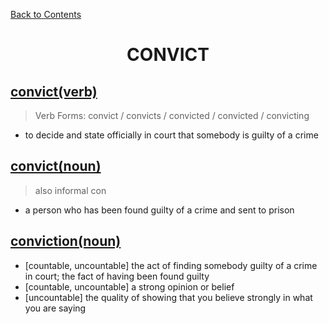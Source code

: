 ﻿[Back to Contents](../../../README.md)

<h1 style="text-align: center;">CONVICT</h1>

## [convict(verb)](https://www.oxfordlearnersdictionaries.com/definition/english/convict_1)
> Verb Forms: convict / convicts / convicted / convicted / convicting
- to decide and state officially in court that somebody is guilty of a crime

## [convict(noun)](https://www.oxfordlearnersdictionaries.com/definition/english/convict_2)
> also informal con
- a person who has been found guilty of a crime and sent to prison

## [conviction(noun)](https://www.oxfordlearnersdictionaries.com/definition/english/conviction)
- [countable, uncountable] the act of finding somebody guilty of a crime in court; the fact of having been found guilty
- [countable, uncountable] a strong opinion or belief
- [uncountable] the quality of showing that you believe strongly in what you are saying
